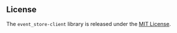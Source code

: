 ## License

The `event_store-client` library is released under the [MIT License](https://github.com/obsidian-btc/event-store-client/blob/master/MIT-License.txt).
